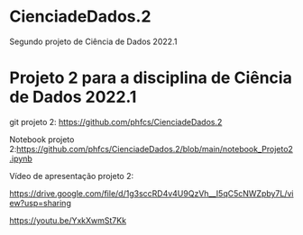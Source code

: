 # CienciadeDados.2
Segundo projeto de Ciência de Dados 2022.1


# Projeto 2 para a disciplina de Ciência de Dados 2022.1

git projeto 2: https://github.com/phfcs/CienciadeDados.2

Notebook projeto 2:https://github.com/phfcs/CienciadeDados.2/blob/main/notebook_Projeto2.ipynb

Vídeo de apresentação projeto 2: 

https://drive.google.com/file/d/1g3sccRD4v4U9QzVh__I5qC5cNWZpby7L/view?usp=sharing

https://youtu.be/YxkXwmSt7Kk
